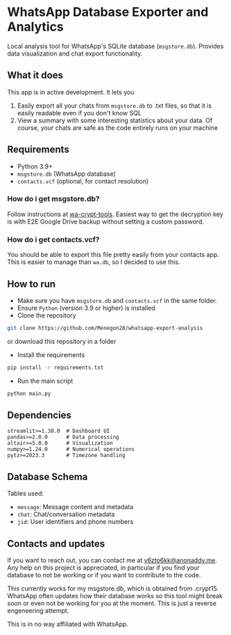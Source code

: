 # WhatsApp Database Exporter and Analytics

Local analysis tool for WhatsApp's SQLite database (`msgstore.db`). Provides data visualization and chat export functionality.

## What it does
This app is in active development. It lets you
1. Easily export all your chats from `msgstore.db` to .txt files, so that it is easily readable even if you don't know SQL
2. View a summary with some interesting statistics about your data. Of course, your chats are safe as the code entirely runs on your machine

## Requirements

- Python 3.9+
- `msgstore.db` (WhatsApp database)
- `contacts.vcf` (optional, for contact resolution)

### How do i get msgstore.db?
Follow instructions at [wa-crypt-tools](https://github.com/ElDavoo/wa-crypt-tools). Easiest way to get the decryption key is with E2E Google Drive backup without setting a custom password.

### How do i get contacts.vcf?
You should be able to export this file pretty easily from your contacts app. This is easier to manage than `wa.db`, so I decided to use this.

## How to run
  * Make sure you have `msgstore.db` and `contacts.vcf` in the same folder. 
  * Ensure `Python` (version 3.9 or higher) is installed
  * Clone the repository
  ```bash 
  git clone https://github.com/Menegon28/whatsapp-export-analysis 
  ```
or download this repository in a folder
  * Install the requirements
  ```bash 
  pip install -r requirements.txt
  ```
  * Run the main script
  ```bash 
  python main.py 
  ```

## Dependencies

```
streamlit>=1.30.0  # Dashboard UI
pandas>=2.0.0      # Data processing
altair>=5.0.0      # Visualization
numpy>=1.24.0      # Numerical operations
pytz>=2023.3       # Timezone handling
```

## Database Schema

Tables used:
- `message`: Message content and metadata
- `chat`: Chat/conversation metadata
- `jid`: User identifiers and phone numbers

## Contacts and updates
If you want to reach out, you can contact me at v6zto6kk@anonaddy.me. Any help on this project is appreciated, in particular if you
find your database to not be working or if you want to contribute to the code.

This currently works for my msgstore.db, which is obtained from .crypt15. WhatsApp often updates how their database works so this tool
might break soon or even not be working for you at the moment. This is just a reverse engeneering attempt.

This is in no way affiliated with WhatsApp.
